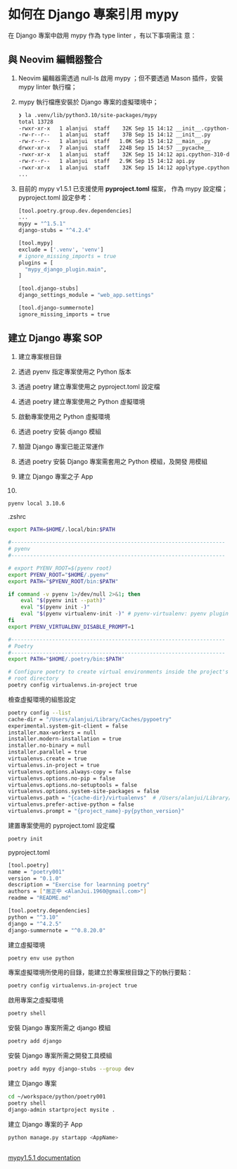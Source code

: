 # 如何在 Django 專案引用 mypy

在 Django 專案中啟用 mypy 作為 type linter ，有以下事項需注
意：

## 與 Neovim 編輯器整合

1.  Neovim 編輯器需透過 null-ls 啟用 mypy ；但不要透過 Mason
    插件，安裝 mypy linter 執行檔；

1.  mypy 執行檔應安裝於 Django 專案的虛擬環境中；

    ```sh
    ❯ la .venv/lib/python3.10/site-packages/mypy
    total 13728
    -rwxr-xr-x   1 alanjui  staff    32K Sep 15 14:12 __init__.cpython-310-darwin.so
    -rw-r--r--   1 alanjui  staff    37B Sep 15 14:12 __init__.py
    -rw-r--r--   1 alanjui  staff   1.0K Sep 15 14:12 __main__.py
    drwxr-xr-x   7 alanjui  staff   224B Sep 15 14:57 __pycache__
    -rwxr-xr-x   1 alanjui  staff    32K Sep 15 14:12 api.cpython-310-darwin.so
    -rw-r--r--   1 alanjui  staff   2.9K Sep 15 14:12 api.py
    -rwxr-xr-x   1 alanjui  staff    32K Sep 15 14:12 applytype.cpython-310-darwin.so
    ...
    ```

1.  目前的 mypy v1.5.1 已支援使用 **pyproject.toml** 檔案，
    作為 mypy 設定檔；pyproject.toml 設定參考：

    ```sh
    [tool.poetry.group.dev.dependencies]
    ...
    mypy = "^1.5.1"
    django-stubs = "^4.2.4"

    [tool.mypy]
    exclude = ['.venv', 'venv']
    # ignore_missing_imports = true
    plugins = [
      "mypy_django_plugin.main",
    ]

    [tool.django-stubs]
    django_settings_module = "web_app.settings"

    [tool.django-summernote]
    ignore_missing_imports = true

    ```

## 建立 Django 專案 SOP

1. 建立專案根目錄
2. 透過 pyenv 指定專案使用之 Python 版本
3. 透過 poetry 建立專案使用之 pyproject.toml 設定檔
4. 透過 poetry 建立專案使用之 Python 虛擬環境
5. 啟動專案使用之 Python 虛擬環境
6. 透過 poetry 安裝 django 模組
7. 驗證 Django 專案已能正常運作
8. 透過 poetry 安裝 Django 專案需套用之 Python 模組，及開發
   用模組
9. 建立 Django 專案之子 App

10.

```sh
pyenv local 3.10.6
```

.zshrc

```sh
export PATH=$HOME/.local/bin:$PATH

#--------------------------------------------------------------------
# pyenv
#--------------------------------------------------------------------

# export PYENV_ROOT=$(pyenv root)
export PYENV_ROOT="$HOME/.pyenv"
export PATH="$PYENV_ROOT/bin:$PATH"

if command -v pyenv 1>/dev/null 2>&1; then
	eval "$(pyenv init --path)"
	eval "$(pyenv init -)"
	eval "$(pyenv virtualenv-init -)" # pyenv-virtualenv: pyenv plugin
fi
export PYENV_VIRTUALENV_DISABLE_PROMPT=1

#--------------------------------------------------------------------
# Poetry
#--------------------------------------------------------------------
export PATH="$HOME/.poetry/bin:$PATH"

# Configure poetry to create virtual environments inside the project's
# root directory
poetry config virtualenvs.in-project true

```

檢查虛擬環境的組態設定

```sh
poetry config --list
cache-dir = "/Users/alanjui/Library/Caches/pypoetry"
experimental.system-git-client = false
installer.max-workers = null
installer.modern-installation = true
installer.no-binary = null
installer.parallel = true
virtualenvs.create = true
virtualenvs.in-project = true
virtualenvs.options.always-copy = false
virtualenvs.options.no-pip = false
virtualenvs.options.no-setuptools = false
virtualenvs.options.system-site-packages = false
virtualenvs.path = "{cache-dir}/virtualenvs"  # /Users/alanjui/Library/Caches/pypoetry/virtualenvs
virtualenvs.prefer-active-python = false
virtualenvs.prompt = "{project_name}-py{python_version}"
```

建置專案使用的 pyproject.toml 設定檔

```sh
poetry init
```

pyproject.toml

```sh
[tool.poetry]
name = "poetry001"
version = "0.1.0"
description = "Exercise for learnning poetry"
authors = ["居正中 <AlanJui.1960@gmail.com>"]
readme = "README.md"

[tool.poetry.dependencies]
python = "^3.10"
django = "^4.2.5"
django-summernote = "^0.8.20.0"
```

建立虛擬環境

```sh
poetry env use python
```

專案虛擬環境所使用的目錄，能建立於專案根目錄之下的執行要點：

```sh
poetry config virtualenvs.in-project true
```

啟用專案之虛擬環境

```sh
poetry shell
```

安裝 Django 專案所需之 django 模組

```sh
poetry add django
```

安裝 Django 專案所需之開發工具模組

```sh
poetry add mypy django-stubs --group dev
```

建立 Django 專案

```sh
cd ~/workspace/python/poetry001
poetry shell
django-admin startproject mysite .
```

建立 Django 專案的子 App

```sh
python manage.py startapp <AppName>
```

##

[mypy1.5.1 documentation](https://mypy.readthedocs.io/en/stable/running_mypy.html#missing-imports)
